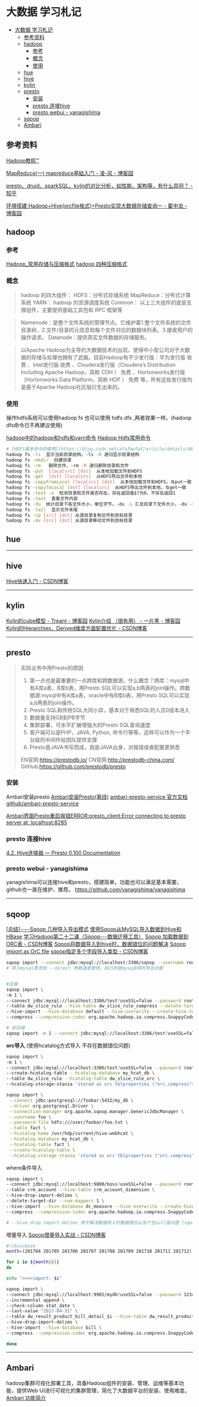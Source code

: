 # 大数据 学习札记

- [大数据 学习札记](#大数据-学习札记)
  - [参考资料](#参考资料)
  - [hadoop](#hadoop)
    - [参考](#参考)
    - [概念](#概念)
    - [使用](#使用)
  - [hue](#hue)
  - [hive](#hive)
  - [kylin](#kylin)
  - [presto](#presto)
    - [安装](#安装)
    - [presto 连接hive](#presto-连接hive)
    - [presto webui - yanagishima](#presto-webui---yanagishima)
  - [sqoop](#sqoop)
  - [Ambari](#ambari)

## 参考资料

[Hadoop教程&trade;](https://www.yiibai.com/hadoop/)

[MapReduce(一)  mapreduce基础入门 - 凌-风 - 博客园](https://www.cnblogs.com/liuwei6/p/6708116.html)

[presto、druid、sparkSQL、kylin的对比分析，如性能、架构等，有什么异同？ - 知乎](https://www.zhihu.com/question/41541395?sort=created)

[环境搭建 Hadoop+Hive(orcfile格式)+Presto实现大数据存储查询一 - 翟中龙 - 博客园](https://www.cnblogs.com/nyzhai/p/6102423.html)

## hadoop

### 参考

[Hadoop_常用存储与压缩格式](https://www.cnblogs.com/eRrsr/p/6098454.html)
[hadoop 四种压缩格式](https://blog.csdn.net/lifuxiangcaohui/article/details/52623660)

### 概念

>hadoop 的四大组件：
HDFS：分布式存储系统
MapReduce：分布式计算系统
YARN： hadoop 的资源调度系统
Common： 以上三大组件的底层支撑组件，主要提供基础工具包和 RPC 框架等

>Namenode：是整个文件系统的管理节点。它维护着1.整个文件系统的文件目录树，2.文件/目录的元信息和每个文件对应的数据块列表。3.接收用户的操作请求。
Datanode：提供真实文件数据的存储服务。

>以Apache Hadoop为主导的大数据技术的出现，使得中小型公司对于大数据的存储与处理也拥有了武器。目前Hadoop有不少发行版：华为发行版 收费 、Intel发行版 收费 、Cloudera发行版（Cloudera’s Distribution Including Apache Hadoop，简称 CDH ） 免费 、Hortonworks发行版（Hortonworks Data Platform，简称 HDP ） 免费 等，所有这些发行版均是基于Apache Hadoop社区版衍生出来的。

### 使用

操作hdfs系统可以使用hadoop fs 也可以使用 hdfs dfs ,两者效果一样。(hadoop dfs命令已不再建议使用)

[hadoop中的hadoop和hdfs和yarn命令](https://www.cnblogs.com/lzfhope/p/6952869.html)
[Hadoop Hdfs常用命令](https://blog.csdn.net/sunshingheavy/article/details/53227581)

```bash
# [HDFS基本命令的使用](https://blog.csdn.net/afafawfaf/article/details/80254989)
hadoop fs -ls  显示当前目录结构，-ls -R 递归显示目录结构
hadoop fs -mkdir  创建目录
hadoop fs -rm   删除文件，-rm -R 递归删除目录和文件
hadoop fs -put  [localsrc] [dst]  从本地加载文件到HDFS
hadoop fs -get  [dst] [localsrc]  从HDFS导出文件到本地
hadoop fs -copyFromLocal [localsrc] [dst]  从本地加载文件到HDFS，与put一致
hadoop fs -copyToLocal [dst] [localsrc]  从HDFS导出文件到本地，与get一致
hadoop fs -test -e  检测目录和文件是否存在，存在返回值$?为0，不存在返回1
hadoop fs -text  查看文件内容
hadoop fs -du  统计目录下各文件大小，单位字节。-du -s 汇总目录下文件大小，-du -h 显示单位
hadoop fs -tail  显示文件末尾
hadoop fs -cp [src] [dst] 从源目录复制文件到目标目录
hadoop fs -mv [src] [dst] 从源目录移动文件到目标目录
```

## hue

---

## hive

[Hive快速入门 - CSDN博客](https://blog.csdn.net/trigl/article/details/61418571)

---

## kylin

[Kylin的cube模型 - Treant - 博客园](https://www.cnblogs.com/en-heng/p/5239311.html)
[Kylin介绍 （很有用） - 一片黑 - 博客园](https://www.cnblogs.com/honey01/p/8351145.html)
[Kylin的Hierarchies，Derived维度方面配置优化 - CSDN博客](https://blog.csdn.net/jiangshouzhuang/article/details/51286150)

---

## presto

>实际业务中用Presto的原因
>
>1. 第一点也是最重要的一点跨库和跨数据源，什么概念？跨库：mysql中有A库a表，B库b表，用Presto SQL可以实现a,b两表的join操作。跨数据源:mysql中有A库a表，oracle中有B库b表，用Presto SQL可以实现a,b两表的join操作。
>2. Presto SQL和传统SQL大同小异，基本对于熟悉SQL的人员0成本进入
>3. 数据量支持GB到PB字节
>4. 集群部署，可水平扩展增强大的Presto SQL查询速度
>5. 客户端可以是PHP，JAVA, Python, 命令行等等，这样可以作为一个平台级的中间件给团队提供支撑
>6. Presto是JAVA书写而成，我是JAVA出身，对报错或者配置更熟悉
>
>EN官网:https://prestodb.io/
CN官网:http://prestodb-china.com/
GitHub:https://github.com/prestodb/presto

### 安装

Ambari安装presto
[Ambari安装Presto(离线)](https://blog.csdn.net/wangpei1949/article/details/79952539)
[ambari-presto-service 官方文档](https://prestodb.io/ambari-presto-service/)
[github/ambari-presto-service](https://github.com/prestodb/ambari-presto-service/releases)

[Ambari界面Presto重启报错ERROR:presto_client:Error connecting to presto server at: localhost:8285](https://blog.csdn.net/ZhouyuanLinli/article/details/77970542)

### presto 连接hive

[4.2. Hive连接器 &mdash; Presto 0.100 Documentation](http://prestodb-china.com/docs/current/connector/hive.html)

### presto webui - yanagishima

yanagishima可以连接hive和presto，搭建简单，功能也可以满足基本需要，github也一直在维护，推荐。
https://github.com/yanagishima/yanagishima

---

## sqoop

[[总结]----Sqoop 几种导入导出模式](https://blog.csdn.net/james__tao/article/details/78106396)
[使用Sqoop从MySQL导入数据到Hive和HBase](https://www.cnblogs.com/wgp13x/p/5028220.html)
[学习Hadoop第二十二课（Sqoop---数据迁移工具）](https://blog.csdn.net/anaitudou/article/details/80931994)
[Sqoop 加载数据到ORC表 - CSDN博客](https://blog.csdn.net/Post_Yuan/article/details/64444724)
[Sqoop将数据导入到hive时，数据错位的问题解决](https://www.2cto.com/database/201803/733896.html)
[Sqoop import as OrC file](https://stackoverflow.com/questions/29978522/sqoop-import-as-orc-file)
[sqoop指定多个字段导入类型 - CSDN博客](https://blog.csdn.net/wisdom_c_1010/article/details/78841196)

```bash
sqoop import --connect jdbc:mysql://localhost:3306/sqoop --username root --password root --table Student --direct
# 导入mysql表添加 --direct 参数速度更快，执行的是mysq自带的导出功能


#压缩
sqoop import \
-m 1 \
--connect jdbc:mysql://localhost:3306/test?useSSL=false --password root --username root \
--table dw_slice_rule --hive-table dw_slice_rule_compress --delete-target-dir --direct \
--hive-import --hive-database default --hive-overwrite --create-hive-table --delete-target-dir \
--compress --compression-codec org.apache.hadoop.io.compress.SnappyCodec

# 非压缩
sqoop import -m 1 --connect jdbc:mysql://localhost:3306/test?useSSL=false --password root --username root --table dw_slice_rule --hive-table dw_slice_rule --hive-import --hive-database default --hive-overwrite --create-hive-table  --delete-target-dir --direct
```

**orc导入** (使用hcatalog方式导入 不存在数据错位问题)

```bash
sqoop import \
-m 1 \
--connect jdbc:mysql://localhost:3306/test?useSSL=false --password root --username root \
--create-hcatalog-table --hcatalog-database my_hcat_db \
--table dw_slice_rule --hcatalog-table dw_slice_rule_orc \
--hcatalog-storage-stanza 'stored as orc tblproperties ("orc.compress"="SNAPPY")' --delete-target-dir

sqoop import \
 --connect jdbc:postgresql://foobar:5432/my_db \
 --driver org.postgresql.Driver \
 --connection-manager org.apache.sqoop.manager.GenericJdbcManager \
 --username foo \
 --password-file hdfs:///user/foobar/foo.txt \
 --table fact \
 --hcatalog-home /usr/hdp/current/hive-webhcat \
 --hcatalog-database my_hcat_db \
 --hcatalog-table fact \
 --create-hcatalog-table \
 --hcatalog-storage-stanza 'stored as orc tblproperties ("orc.compress"="SNAPPY")'
```

where条件导入

```bash
sqoop import \
--connect jdbc:mysql://localhost:9800/boss?useSSL=false --password root --username root \
--table crm_account --hive-table crm_account_dimension \
--hive-drop-import-delims \
--delete-target-dir --num-mappers 1 \
--hive-import --hive-database dc_measure --hive-overwrite --create-hive-table \
--compress --compression-codec org.apache.hadoop.io.compress.SnappyCodec

# --hive-drop-import-delims 用于解决数据导入时数据错位以及产生null值问题 [sqoop 从oracle到hive数据错位，并产生很多null值](https://blog.csdn.net/duyuanhai/article/details/76021549)
```

增量导入
[Sqoop增量导入实战 - CSDN博客](https://blog.csdn.net/qq_26937525/article/details/53670213)

```bash
#!/bin/bash
month=(201704 201705 201706 201707 201708 201709 201710 201711 201712)

for i in ${month[@]}
do

echo ">>>>import: $i"

sqoop import \
--connect jdbc:mysql://localhost:9901/mydb?useSSL=false --password 123456 --username root \
--incremental append \
--check-column stat_date \
--last-value "2017-04-31" \
--table dw_result_product_bill_detail_$i --hive-table dw_result_product_bill_detail_merge \
--hive-drop-import-delims \
--hive-import --hive-database bill \
--compress --compression-codec org.apache.hadoop.io.compress.SnappyCodec

done
```

---

## Ambari

hadoop集群可视化部署工具，具备Hadoop组件的安装、管理、运维等基本功能，提供Web UI进行可视化的集群管理，简化了大数据平台的安装、使用难度。
[Ambari 功能简介](https://blog.csdn.net/u012331758/article/details/78106714)
